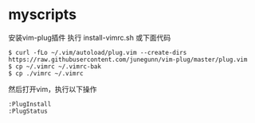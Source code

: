 # myscripts

安装vim-plug插件
执行 install-vimrc.sh
或下面代码
```shell
$ curl -fLo ~/.vim/autoload/plug.vim --create-dirs https://raw.githubusercontent.com/junegunn/vim-plug/master/plug.vim
$ cp ~/.vimrc ~/.vimrc-bak
$ cp ./vimrc ~/.vimrc

```
然后打开vim，执行以下操作

```shell
:PlugInstall
:PlugStatus
```

